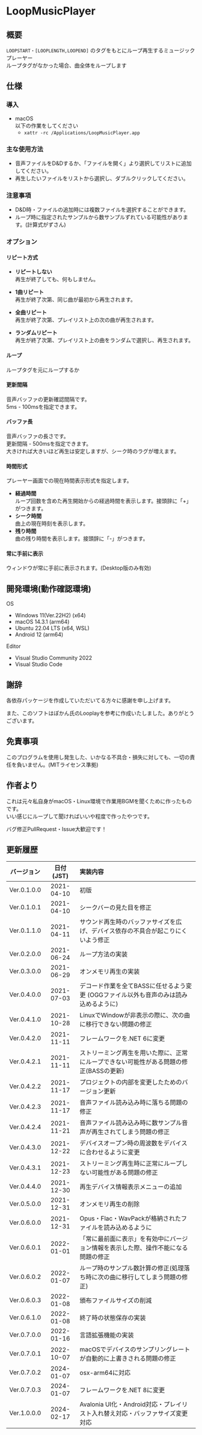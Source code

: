 # LoopMusicPlayer
## 概要
`LOOPSTART・[LOOPLENGTH,LOOPEND]`
のタグをもとにループ再生するミュージックプレーヤー  
ループタグがなかった場合、曲全体をループします

## 仕様
### 導入
* macOS  
  以下の作業をしてください
  - `xattr -rc /Applications/LoopMusicPlayer.app`

### 主な使用方法
* 音声ファイルをD&Dするか、「ファイルを開く」より選択してリストに追加してください。
* 再生したいファイルをリストから選択し、ダブルクリックしてください。

### 注意事項
* D&D時・ファイルの追加時には複数ファイルを選択することができます。
* ループ時に指定されたサンプルから数サンプルずれている可能性があります。(計算式がずさん)

### オプション
#### リピート方式
* **リピートしない**  
再生が終了しても、何もしません。

* **1曲リピート**  
再生が終了次第、同じ曲が最初から再生されます。

* **全曲リピート**  
再生が終了次第、プレイリスト上の次の曲が再生されます。

* **ランダムリピート**  
再生が終了次第、プレイリスト上の曲をランダムで選択し、再生されます。

#### ループ
ループタグを元にループするか

#### 更新間隔
音声バッファの更新確認間隔です。  
5ms - 100msを指定できます。

#### バッファ長
音声バッファの長さです。  
更新間隔 - 500msを指定できます。  
大きければ大きいほど再生は安定しますが、シーク時のラグが増えます。

#### 時間形式
プレーヤー画面での現在時間表示形式を指定します。

- **経過時間**  
  ループ回数を含めた再生開始からの経過時間を表示します。接頭辞に「+」がつきます。
- **シーク時間**  
  曲上の現在時刻を表示します。
- **残り時間**  
  曲の残り時間を表示します。接頭辞に「-」がつきます。

#### 常に手前に表示
ウィンドウが常に手前に表示されます。(Desktop版のみ有効)

## 開発環境(動作確認環境)
OS
* Windows 11(Ver.22H2) (x64)
* macOS 14.3.1 (arm64)
* Ubuntu 22.04 LTS (x64, WSL)
* Android 12 (arm64)

Editor
* Visual Studio Community 2022
* Visual Studio Code

## 謝辞
各依存パッケージを作成していただいてる方々に感謝を申し上げます。

また、このソフトはぽかん氏のLooplayを参考に作成いたしました。ありがとうございます。

## 免責事項
このプログラムを使用し発生した、いかなる不具合・損失に対しても、一切の責任を負いません。(MITライセンス準拠)

## 作者より
これは元々私自身がmacOS・Linux環境で作業用BGMを聞くために作ったものです。  
いい感じにループして聞ければいいや程度で作ったやつです。

バグ修正PullRequest・Issue大歓迎です！

## 更新履歴
|バージョン |日付(JST) |                                       実装内容                                       |
|:---------:|:--------:|:-------------------------------------------------------------------------------------|
|Ver.0.1.0.0|2021-04-10|初版                                                                                  |
|Ver.0.1.0.1|2021-04-10|シークバーの見た目を修正                                                              |
|Ver.0.1.1.0|2021-04-11|サウンド再生時のバッファサイズを広げ、デバイス依存の不具合が起こりにくいよう修正      |
|Ver.0.2.0.0|2021-06-24|ループ方法の実装                                                                      |
|Ver.0.3.0.0|2021-06-29|オンメモリ再生の実装                                                                  |
|Ver.0.4.0.0|2021-07-03|デコード作業を全てBASSに任せるよう変更 (OGGファイル以外も音声のみは読み込めるように)  |
|Ver.0.4.1.0|2021-10-28|LinuxでWindowが非表示の際に、次の曲に移行できない問題の修正                           |
|Ver.0.4.2.0|2021-11-11|フレームワークを.NET 6に変更                                                          |
|Ver.0.4.2.1|2021-11-11|ストリーミング再生を用いた際に、正常にループできない可能性がある問題の修正(BASSの更新)|
|Ver.0.4.2.2|2021-11-17|プロジェクトの内部を変更したためのバージョン更新                                      |
|Ver.0.4.2.3|2021-11-17|音声ファイル読み込み時に落ちる問題の修正                                              |
|Ver.0.4.2.4|2021-11-21|音声ファイル読み込み時に数サンプル音声が再生されてしまう問題の修正                    |
|Ver.0.4.3.0|2021-12-22|デバイスオープン時の周波数をデバイスに合わせるように変更                              |
|Ver.0.4.3.1|2021-12-23|ストリーミング再生時に正常にループしない可能性がある問題の修正                        |
|Ver.0.4.4.0|2021-12-30|再生デバイス情報表示メニューの追加                                                    |
|Ver.0.5.0.0|2021-12-31|オンメモリ再生の削除                                                                  |
|Ver.0.6.0.0|2021-12-31|Opus・Flac・WavPackが格納されたファイルを読み込めるように                             |
|Ver.0.6.0.1|2022-01-01|「常に最前面に表示」を有効中にバージョン情報を表示した際、操作不能になる問題の修正    |
|Ver.0.6.0.2|2022-01-07|ループ時のサンプル数計算の修正(処理落ち時に次の曲に移行してしまう問題の修正)          |
|Ver.0.6.0.3|2022-01-08|頒布ファイルサイズの削減                                                              |
|Ver.0.6.1.0|2022-01-08|終了時の状態保存の実装                                                                |
|Ver.0.7.0.0|2022-01-16|言語拡張機能の実装                                                                    |
|Ver.0.7.0.1|2022-10-07|macOSでデバイスのサンプリングレートが自動的に上書きされる問題の修正                   |
|Ver.0.7.0.2|2024-01-07|osx-arm64に対応                                                                       |
|Ver.0.7.0.3|2024-01-07|フレームワークを.NET 8に変更                                                          |
|Ver.1.0.0.0|2024-02-17|Avalonia UI化・Android対応・プレイリスト入れ替え対応・バッファサイズ変更対応          |
